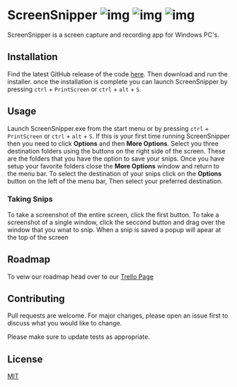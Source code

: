 # ScreenSnipper   ![img](https://img.shields.io/badge/Build%20Type-Beta-darkgrey) ![img](https://img.shields.io/badge/Build-Failing-red) ![img](https://img.shields.io/badge/Features-33%25-blue)

ScreenSnipper is a screen capture and recording app for Windows PC's.

## Installation

Find the latest GitHub release of the code [here](https://github.com/HadrianFinch/ScreenSnipper/releases). Then download and run the installer. once the installation is complete you can launch ScreenSnipper by pressing `ctrl` + `PrintScreen` or `ctrl` + `alt` + `S`. 

## Usage

Launch ScreenSnipper.exe from the start menu or by pressing `ctrl` + `PrintScreen` or `ctrl` + `alt` + `S`.  If this is your first time running ScreenSnipper then you need to click **Options** and then **More Options**. Select you three destination folders using the buttons on the right side of the screen. These are the folders that you have the option to save your snips. Once you have setup your favorite folders close the **More Options** window and return to the menu bar. To select the destination of your snips click on the **Options** button on the left of the menu bar, Then select your preferred destination.

### Taking Snips
To take a screenshot of the entire screen, click the first button. To take a screenshot of a single window, click the seccond button and drag over the window that you wnat to snip. When a snip is saved a popup will apear at the top of the screen

## Roadmap

To veiw our roadmap head over to our [Trello Page](https://trello.com/invite/b/2vTGI45q/2e7439389c97e7f1bf7a89bac1de4054/screensnipper)

## Contributing
Pull requests are welcome. For major changes, please open an issue first to discuss what you would like to change.

Please make sure to update tests as appropriate.

## License
[MIT](https://choosealicense.com/licenses/mit/)